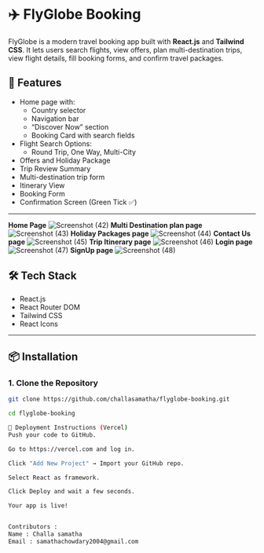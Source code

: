 # ✈️ FlyGlobe Booking 

FlyGlobe is a modern travel booking app built with **React.js** and **Tailwind CSS**. It lets users search flights, view offers, plan multi-destination trips, view flight details, fill booking forms, and confirm travel packages.


## 📂 Features

- Home page with:
  - Country selector
  - Navigation bar
  - “Discover Now” section
  - Booking Card with search fields
- Flight Search Options:
  - Round Trip, One Way, Multi-City
- Offers and Holiday Package
- Trip Review Summary
- Multi-destination trip form
- Itinerary View
- Booking Form
- Confirmation Screen (Green Tick ✅)

---

**Home Page**
![Screenshot (42)](https://github.com/user-attachments/assets/f39fcd8c-c1aa-447e-ae93-e264eb185024)
**Multi Destination plan page**
![Screenshot (43)](https://github.com/user-attachments/assets/c90ff672-a28c-4abe-bd5e-767cb89ee059)
**Holiday Packages page**
![Screenshot (44)](https://github.com/user-attachments/assets/ef63a8d8-359c-40c2-aaa8-ae4d735a5daf)
**Contact Us page** 
![Screenshot (45)](https://github.com/user-attachments/assets/cd27f6d5-e80b-48b8-ad22-8d51a56a71e9)
**Trip Itinerary page** 
![Screenshot (46)](https://github.com/user-attachments/assets/ef771405-a1aa-40ca-b664-9d68ac69bd0c)
**Login page**
![Screenshot (47)](https://github.com/user-attachments/assets/183a0843-3363-4497-86b6-d75b9a5cda10)
**SignUp page**
![Screenshot (48)](https://github.com/user-attachments/assets/12d4ea67-fd22-4ac4-86c5-85dd60768580)



## 🛠️ Tech Stack

- React.js
- React Router DOM
- Tailwind CSS
- React Icons

---

## 📦 Installation

### 1. Clone the Repository
```bash
git clone https://github.com/challasamatha/flyglobe-booking.git

cd flyglobe-booking

🚀 Deployment Instructions (Vercel)
Push your code to GitHub.

Go to https://vercel.com and log in.

Click "Add New Project" → Import your GitHub repo.

Select React as framework.

Click Deploy and wait a few seconds.

Your app is live!


Contributors :
Name : Challa samatha
Email : samathachowdary2004@gmail.com
